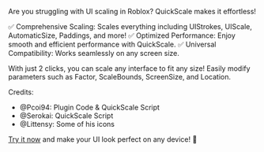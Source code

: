 Are you struggling with UI scaling in Roblox? QuickScale makes it effortless!

✅ Comprehensive Scaling: Scales everything including UIStrokes, UIScale, AutomaticSize, Paddings, and more!
✅ Optimized Performance: Enjoy smooth and efficient performance with QuickScale.
✅ Universal Compatibility: Works seamlessly on any screen size.

With just 2 clicks, you can scale any interface to fit any size! Easily modify parameters such as Factor, ScaleBounds, ScreenSize, and Location.

Credits:
- @Pcoi94: Plugin Code & QuickScale Script
- @Serokai: QuickScale Script
- @Littensy: Some of his icons

[Try it now](https://create.roblox.com/store/asset/114904630025377/QuickScale) and make your UI look perfect on any device! 🚀
